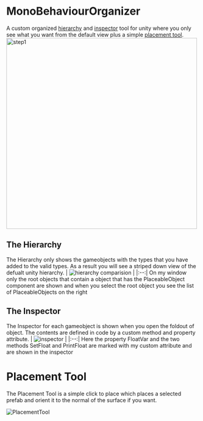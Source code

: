 # MonoBehaviourOrganizer

A custom organized [hierarchy](#the-hierarchy) and [inspector](#the-inspector) tool for unity where you only see what you want from the default view plus a simple [placement tool](#placement-tool). <br>
<img src="https://github.com/manijs82/MonoBehaviourOrganizer/assets/57400375/fb03e85f-ee80-49b3-a50e-3edce71472d0" alt="step1" width="500"/>

## The Hierarchy

The Hierarchy only shows the gameobjects with the types that you have added to the valid types. As a result you will see a striped down view of the defualt unity hierarchy.
| ![hierarchy comparision](https://github.com/manijs82/MonoBehaviourOrganizer/assets/57400375/08b90891-92e1-422e-b7e0-662d29c8f9aa) | 
|:--:| 
On my window only the root objects that contain a object that has the PlaceableObject component are shown and when you select the root object you see the list of PlaceableObjects on the right <br>

## The Inspector

The Inspector for each gameobject is shown when you open the foldout of object. The contents are defined in code by a custom method and property attribute.
| ![inspector](https://github.com/manijs82/MonoBehaviourOrganizer/assets/57400375/0d6a9a6c-e405-43e4-a5e3-dfe723542706) | 
|:--:| 
Here the property FloatVar and the two methods SetFloat and PrintFloat are marked with my custom attribute and are shown in the inspector <br>

# Placement Tool
The Placement Tool is a simple click to place which places a selected prefab and orient it to the normal of the surface if you want.


![PlacementTool](https://github.com/manijs82/MonoBehaviourOrganizer/assets/57400375/4e3ad1cc-5ba4-4f7e-b0a0-14f5f8a59688)
